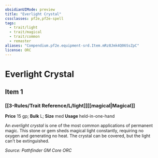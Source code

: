 ```yaml
---
obsidianUIMode: preview
title: "Everlight Crystal"
cssclasses: pf2e,pf2e-spell
tags:
  - trait/light
  - trait/magical
  - trait/common
  - remaster
aliases: "Compendium.pf2e.equipment-srd.Item.mRz8Jmk4Q06SsZpC"
license: ORC
---
```

# Everlight Crystal
## Item 1
### [[3-Rules/Trait Reference/L/light]][[magical|Magical]]


**Price** 15 gp; 
**Bulk** L; **Size** med
**Usage** held-in-one-hand

An _everlight crystal_ is one of the most common applications of permanent magic. This stone or gem sheds magical light constantly, requiring no oxygen and generating no heat. The crystal can be covered, but the light can't be extinguished.

*Source: Pathfinder GM Core*
*ORC*